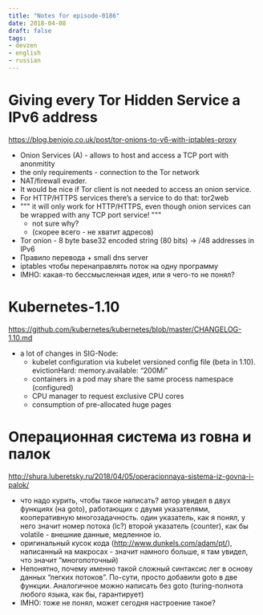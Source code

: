 ```yaml
---
title: "Notes for episode-0186"
date: 2018-04-08
draft: false
tags:
- devzen
- english
- russian
---
```


# Giving every Tor Hidden Service a IPv6 address
https://blog.benjojo.co.uk/post/tor-onions-to-v6-with-iptables-proxy

- Onion Services (A) - allows to host and access a TCP port with anonmitity
- the only requirements - connection to the Tor network
- NAT/firewall evader.
- It would be nice if Tor client is not needed to access an onion service.
- For HTTP/HTTPS services there’s a service to do that: tor2web
- """ it will only work for HTTP/HTTPS, even though onion services can be wrapped with any TCP port service! """
  - not sure why?
  - (скорее всего - не хватит адресов)
- Tor onion - 8 byte base32 encoded string (80 bits) -> /48 addresses in IPv6
- Правило перевода + small dns server
- iptables чтобы перенаправлять поток на одну программу
- IMHO: какая-то бессмысленная идея, или я чего-то не понял?

# Kubernetes-1.10
https://github.com/kubernetes/kubernetes/blob/master/CHANGELOG-1.10.md

- a lot of changes in SIG-Node:
    - kubelet configuration via kubelet versioned config file (beta in 1.10). evictionHard: memory.available: “200Mi”
    - containers in a pod may share the same process namespace (configured)
    - CPU manager to request exclusive CPU cores
    - consumption of pre-allocated huge pages


# Операционная система из говна и палок
http://shura.luberetsky.ru/2018/04/05/operacionnaya-sistema-iz-govna-i-palok/

- что надо курить, чтобы такое написать? автор увидел в двух функциях (на goto), работающих с двумя указателями,  кооперативную многозадачность. один указатель, как я понял, у него значит номер потока (lc?) второй указатель (counter), как бы volatile - внешние данные, медленное io.
- оригинальный кусок кода (http://www.dunkels.com/adam/pt/), написанный на макросах - значит намного больше, я там увидел, что значит “многопоточный)
- Непонятно, почему именно такой сложный синтаксис лег в основу данных “легких потоков”. По-сути, просто добавили goto в две функции. Аналогичное можно написать без goto (turing-полнота любого языка, как бы, гарантирует) 
- IMHO: тоже не понял, может сегодня настроение такое?
